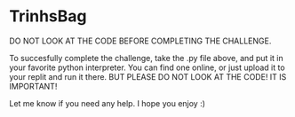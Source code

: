 # TrinhsBag
DO NOT LOOK AT THE CODE BEFORE COMPLETING THE CHALLENGE.

To succesfully complete the challenge, take the .py file above, and put it in your favorite python interpreter. You can find one online, or just upload it to your replit and run it there. BUT PLEASE DO NOT LOOK AT THE CODE! IT IS IMPORTANT!

Let me know if you need any help. I hope you enjoy :)
